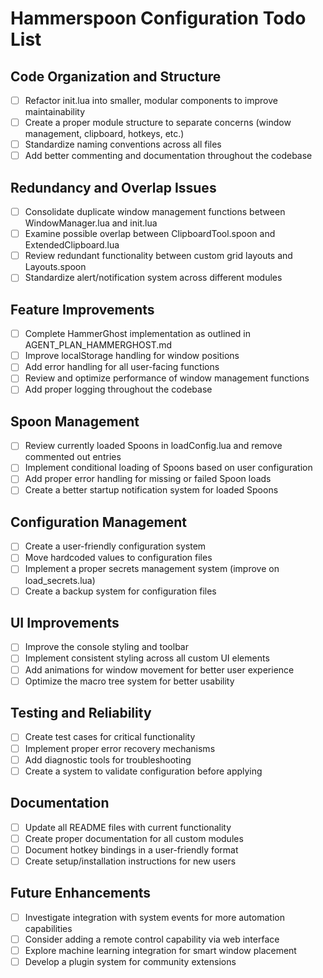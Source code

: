 # Hammerspoon Configuration Todo List

## Code Organization and Structure
- [ ] Refactor init.lua into smaller, modular components to improve maintainability
- [ ] Create a proper module structure to separate concerns (window management, clipboard, hotkeys, etc.)
- [ ] Standardize naming conventions across all files
- [ ] Add better commenting and documentation throughout the codebase

## Redundancy and Overlap Issues
- [ ] Consolidate duplicate window management functions between WindowManager.lua and init.lua
- [ ] Examine possible overlap between ClipboardTool.spoon and ExtendedClipboard.lua
- [ ] Review redundant functionality between custom grid layouts and Layouts.spoon
- [ ] Standardize alert/notification system across different modules

## Feature Improvements
- [ ] Complete HammerGhost implementation as outlined in AGENT_PLAN_HAMMERGHOST.md
- [ ] Improve localStorage handling for window positions
- [ ] Add error handling for all user-facing functions
- [ ] Review and optimize performance of window management functions
- [ ] Add proper logging throughout the codebase

## Spoon Management
- [ ] Review currently loaded Spoons in loadConfig.lua and remove commented out entries
- [ ] Implement conditional loading of Spoons based on user configuration
- [ ] Add proper error handling for missing or failed Spoon loads
- [ ] Create a better startup notification system for loaded Spoons

## Configuration Management
- [ ] Create a user-friendly configuration system
- [ ] Move hardcoded values to configuration files
- [ ] Implement a proper secrets management system (improve on load_secrets.lua)
- [ ] Create a backup system for configuration files

## UI Improvements
- [ ] Improve the console styling and toolbar
- [ ] Implement consistent styling across all custom UI elements
- [ ] Add animations for window movement for better user experience
- [ ] Optimize the macro tree system for better usability

## Testing and Reliability
- [ ] Create test cases for critical functionality
- [ ] Implement proper error recovery mechanisms
- [ ] Add diagnostic tools for troubleshooting
- [ ] Create a system to validate configuration before applying

## Documentation
- [ ] Update all README files with current functionality
- [ ] Create proper documentation for all custom modules
- [ ] Document hotkey bindings in a user-friendly format
- [ ] Create setup/installation instructions for new users

## Future Enhancements
- [ ] Investigate integration with system events for more automation capabilities
- [ ] Consider adding a remote control capability via web interface
- [ ] Explore machine learning integration for smart window placement
- [ ] Develop a plugin system for community extensions 
